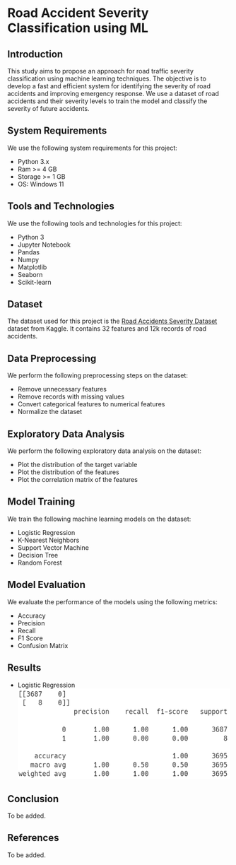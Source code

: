 # Road Accident Severity Classification using ML

## Introduction

This study aims to propose an approach for road traffic severity classification using
machine learning techniques. The objective is to develop a fast and efficient system for
identifying the severity of road accidents and improving emergency response. We use a dataset of road accidents and their severity levels to train the model and classify the severity of future accidents.

## System Requirements

We use the following system requirements for this project:

- Python 3.x
- Ram >= 4 GB
- Storage >= 1 GB
- OS: Windows 11

## Tools and Technologies

We use the following tools and technologies for this project:

- Python 3
- Jupyter Notebook
- Pandas
- Numpy
- Matplotlib
- Seaborn
- Scikit-learn

## Dataset

The dataset used for this project is the [Road Accidents Severity Dataset](https://www.kaggle.com/datasets/kanuriviveknag/road-accidents-severity-dataset) dataset from Kaggle. It contains 32 features and 12k records of road accidents.

## Data Preprocessing

We perform the following preprocessing steps on the dataset:

- Remove unnecessary features
- Remove records with missing values
- Convert categorical features to numerical features
- Normalize the dataset

## Exploratory Data Analysis

We perform the following exploratory data analysis on the dataset:

- Plot the distribution of the target variable
- Plot the distribution of the features
- Plot the correlation matrix of the features

## Model Training

We train the following machine learning models on the dataset:

- Logistic Regression
- K-Nearest Neighbors
- Support Vector Machine
- Decision Tree
- Random Forest

## Model Evaluation

We evaluate the performance of the models using the following metrics:

- Accuracy
- Precision
- Recall
- F1 Score
- Confusion Matrix

## Results

- Logistic Regression
![](results/LogisticRegression.png)

## Conclusion

To be added.

## References

To be added.
